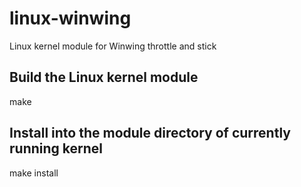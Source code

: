 # linux-winwing
Linux kernel module for Winwing throttle and stick

## Build the Linux kernel module

  make

## Install into the module directory of currently running kernel

  make install
